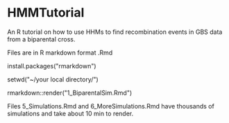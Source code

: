 # HMMTutorial
An R tutorial on how to use HHMs to find recombination events in GBS data
from a biparental cross.

Files are in R markdown format .Rmd

install.packages("rmarkdown")

setwd("~/your local directory/")

rmarkdown::render("1_BiparentalSim.Rmd")

Files 5_Simulations.Rmd and 6_MoreSimulations.Rmd have thousands of simulations and take about 10 min to render.

